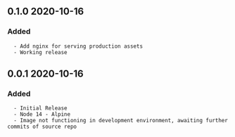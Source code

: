 ## 0.1.0 2020-10-16 <dave at tiredofit dot ca>

   ### Added
      - Add nginx for serving production assets
      - Working release


## 0.0.1 2020-10-16 <dave at tiredofit dot ca>

   ### Added
      - Initial Release
      - Node 14 - Alpine
      - Image not functioning in development environment, awaiting further commits of source repo


